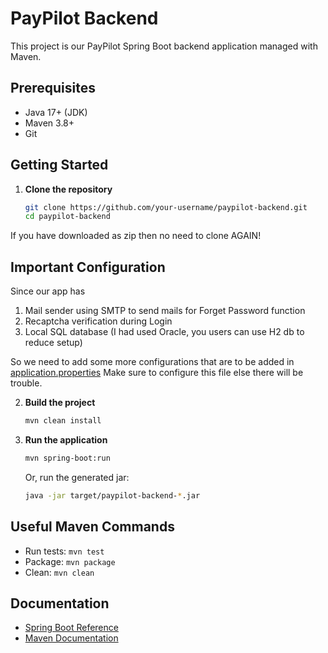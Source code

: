 # PayPilot Backend

This project is our PayPilot Spring Boot backend application managed with Maven.

## Prerequisites

- Java 17+ (JDK)
- Maven 3.8+
- Git

## Getting Started

1. **Clone the repository**
    ```bash
    git clone https://github.com/your-username/paypilot-backend.git
    cd paypilot-backend
    ```
If you have downloaded as zip then no need to clone AGAIN!

## Important Configuration

Since our app has 
1) Mail sender using SMTP to send mails for Forget Password function
2) Recaptcha verification during Login
3) Local SQL database (I had used Oracle, you users can use H2 db to reduce setup)

So we need to add some more configurations that are to be added in [application.properties](https://github.com/Excalibur02/PayPilot.git/paypilot-backend/src/main/resources/application.properties)
Make sure to configure this file else there will be trouble.


2. **Build the project**
    ```bash
    mvn clean install
    ```

3. **Run the application**
    ```bash
    mvn spring-boot:run
    ```
    Or, run the generated jar:
    ```bash
    java -jar target/paypilot-backend-*.jar
    ```


## Useful Maven Commands

- Run tests: `mvn test`
- Package: `mvn package`
- Clean: `mvn clean`

## Documentation

- [Spring Boot Reference](https://docs.spring.io/spring-boot/docs/current/reference/html/)
- [Maven Documentation](https://maven.apache.org/guides/index.html)
